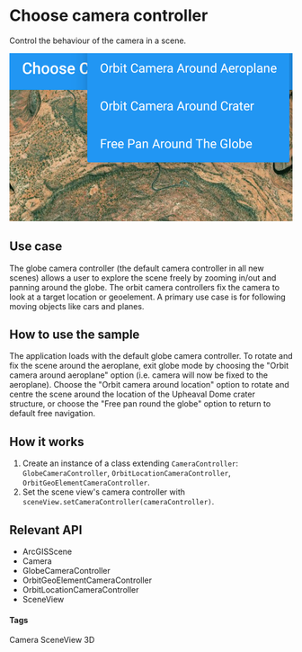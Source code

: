 # Choose camera controller

Control the behaviour of the camera in a scene.

![Choose camera controller](choose-camera-controller.png)

## Use case

The globe camera controller (the default camera controller in all new scenes) allows a user to explore the scene freely by zooming in/out and panning around the globe. The orbit camera controllers fix the camera to look at a target location or geoelement. A primary use case is for following moving objects like cars and planes.

## How to use the sample

The application loads with the default globe camera controller. To rotate and fix the scene around the aeroplane, exit globe mode by choosing the "Orbit camera around aeroplane" option (i.e. camera will now be fixed to the aeroplane). Choose the "Orbit camera around location" option to rotate and centre the scene around the location of the Upheaval Dome crater structure, or choose the "Free pan round the globe" option to return to default free navigation.

## How it works

1.  Create an instance of a class extending `CameraController`: `GlobeCameraController`, `OrbitLocationCameraController`, `OrbitGeoElementCameraController`.
1.  Set the scene view's camera controller with `sceneView.setCameraController(cameraController)`.

## Relevant API

*   ArcGISScene
*   Camera
*   GlobeCameraController
*   OrbitGeoElementCameraController
*   OrbitLocationCameraController
*   SceneView

#### Tags

Camera
SceneView
3D
